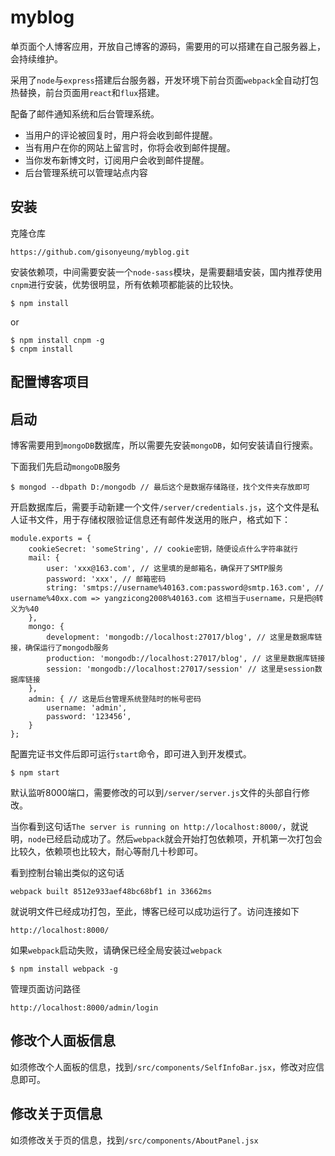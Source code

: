 # myblog
单页面个人博客应用，开放自己博客的源码，需要用的可以搭建在自己服务器上，会持续维护。

采用了`node`与`express`搭建后台服务器，开发环境下前台页面`webpack`全自动打包热替换，前台页面用`react`和`flux`搭建。

配备了邮件通知系统和后台管理系统。
* 当用户的评论被回复时，用户将会收到邮件提醒。
* 当有用户在你的网站上留言时，你将会收到邮件提醒。
* 当你发布新博文时，订阅用户会收到邮件提醒。
* 后台管理系统可以管理站点内容

## 安装

克隆仓库

```
https://github.com/gisonyeung/myblog.git
```

安装依赖项，中间需要安装一个`node-sass`模块，是需要翻墙安装，国内推荐使用`cnpm`进行安装，优势很明显，所有依赖项都能装的比较快。

```
$ npm install
```

or

```
$ npm install cnpm -g
$ cnpm install
```

## 配置博客项目


## 启动

博客需要用到`mongoDB`数据库，所以需要先安装`mongoDB`，如何安装请自行搜索。

下面我们先启动`mongoDB`服务
```
$ mongod --dbpath D:/mongodb // 最后这个是数据存储路径，找个文件夹存放即可
```

开启数据库后，需要手动新建一个文件`/server/credentials.js`，这个文件是私人证书文件，用于存储权限验证信息还有邮件发送用的账户，格式如下：
```
module.exports = {
    cookieSecret: 'someString', // cookie密钥，随便设点什么字符串就行
    mail: {
        user: 'xxx@163.com', // 这里填的是邮箱名，确保开了SMTP服务
        password: 'xxx', // 邮箱密码
        string: 'smtps://username%40163.com:password@smtp.163.com', // username%40xx.com => yangzicong2008%40163.com 这相当于username，只是把@转义为%40
    },
    mongo: {
        development: 'mongodb://localhost:27017/blog', // 这里是数据库链接，确保运行了mongodb服务
        production: 'mongodb://localhost:27017/blog', // 这里是数据库链接
        session: 'mongodb://localhost:27017/session' // 这里是session数据库链接
    },
    admin: { // 这是后台管理系统登陆时的帐号密码
        username: 'admin', 
        password: '123456', 
    }
};
```


配置完证书文件后即可运行`start`命令，即可进入到开发模式。

```
$ npm start
```

默认监听8000端口，需要修改的可以到`/server/server.js`文件的头部自行修改。

当你看到这句话`The server is running on http://localhost:8000/`，就说明，`node`已经启动成功了。然后`webpack`就会开始打包依赖项，开机第一次打包会比较久，依赖项也比较大，耐心等耐几十秒即可。

看到控制台输出类似的这句话

```
webpack built 8512e933aef48bc68bf1 in 33662ms
```

就说明文件已经成功打包，至此，博客已经可以成功运行了。访问连接如下

```
http://localhost:8000/
```

如果`webpack`启动失败，请确保已经全局安装过`webpack`

```
$ npm install webpack -g
```

管理页面访问路径
```
http://localhost:8000/admin/login
```



## 修改个人面板信息
如须修改个人面板的信息，找到`/src/components/SelfInfoBar.jsx`，修改对应信息即可。

## 修改关于页信息
如须修改关于页的信息，找到`/src/components/AboutPanel.jsx`